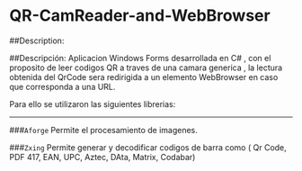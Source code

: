 # QR-CamReader-and-WebBrowser

##Description:



##Descripción:
 Aplicacion Windows Forms desarrollada en C# , con el proposito de leer codigos QR
 a traves de una camara generica , la lectura obtenida del QrCode sera redirigida a un elemento WebBrowser en caso que corresponda a una URL.

 Para ello se utilizaron las siguientes librerias:
_____________________________________________________________________________

###`Aforge`
Permite el procesamiento de imagenes.

###`Zxing`
Permite generar y decodificar codigos de barra como ( Qr Code, PDF 417, EAN, UPC, Aztec, DAta, Matrix, Codabar)
 
